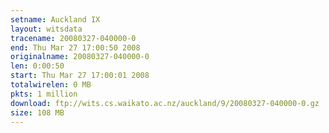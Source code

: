 ```yaml
---
setname: Auckland IX
layout: witsdata
tracename: 20080327-040000-0
end: Thu Mar 27 17:00:50 2008
originalname: 20080327-040000-0
len: 0:00:50
start: Thu Mar 27 17:00:01 2008
totalwirelen: 0 MB
pkts: 1 million
download: ftp://wits.cs.waikato.ac.nz/auckland/9/20080327-040000-0.gz
size: 108 MB
---
```

